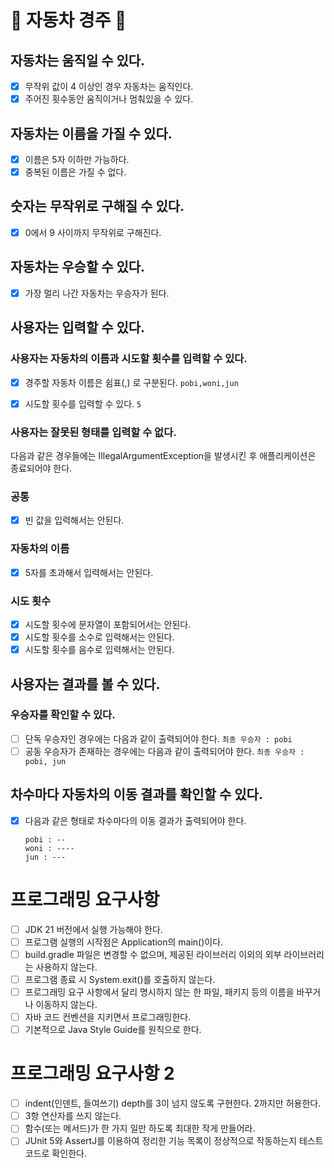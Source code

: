 # 🚗 자동차 경주 💭

## 자동차는 움직일 수 있다.

- [x] 무작위 값이 4 이상인 경우 자동차는 움직인다.
- [x] 주어진 횟수동안 움직이거나 멈춰있을 수 있다.

## 자동차는 이름을 가질 수 있다.

- [x] 이름은 5자 이하만 가능하다.
- [x] 중복된 이름은 가질 수 없다.

## 숫자는 무작위로 구해질 수 있다.

- [x] 0에서 9 사이까지 무작위로 구해진다.

## 자동차는 우승할 수 있다.

- [x] 가장 멀리 나간 자동차는 우승자가 된다.

## 사용자는 입력할 수 있다.

### 사용자는 자동차의 이름과 시도할 횟수를 입력할 수 있다.

- [x] 경주할 자동차 이름은 쉼표(,) 로 구분된다.
  ```pobi,woni,jun```

- [x] 시도할 횟수를 입력할 수 있다.
  ```5```

### 사용자는 잘못된 형태를 입력할 수 없다.

다음과 같은 경우들에는 IllegalArgumentException을 발생시킨 후 애플리케이션은 종료되어야 한다.

### 공통

- [x] 빈 값을 입력해서는 안된다.

### 자동차의 이름

- [x] 5자를 초과해서 입력해서는 안된다.

### 시도 횟수

- [x] 시도할 횟수에 문자열이 포함되어서는 안된다.
- [x] 시도할 횟수를 소수로 입력해서는 안된다.
- [x] 시도할 횟수를 음수로 입력해서는 안된다.

## 사용자는 결과를 볼 수 있다.

### 우승자를 확인할 수 있다.

- [ ] 단독 우승자인 경우에는 다음과 같이 출력되어야 한다.
  ```최종 우승자 : pobi```
- [ ] 공동 우승자가 존재하는 경우에는 다음과 같이 출력되어야 한다.
  ```최종 우승자 : pobi, jun```

## 차수마다 자동차의 이동 결과를 확인할 수 있다.

- [x] 다음과 같은 형태로 차수마다의 이동 결과가 출력되어야 한다.
  ```
  pobi : --
  woni : ----
  jun : ---
  ```

# 프로그래밍 요구사항

- [ ] JDK 21 버전에서 실행 가능해야 한다.
- [ ] 프로그램 실행의 시작점은 Application의 main()이다.
- [ ] build.gradle 파일은 변경할 수 없으며, 제공된 라이브러리 이외의 외부 라이브러리는 사용하지 않는다.
- [ ] 프로그램 종료 시 System.exit()를 호출하지 않는다.
- [ ] 프로그래밍 요구 사항에서 달리 명시하지 않는 한 파일, 패키지 등의 이름을 바꾸거나 이동하지 않는다.
- [ ] 자바 코드 컨벤션을 지키면서 프로그래밍한다.
- [ ] 기본적으로 Java Style Guide를 원칙으로 한다.

# 프로그래밍 요구사항 2

- [ ] indent(인덴트, 들여쓰기) depth를 3이 넘지 않도록 구현한다. 2까지만 허용한다.
- [ ] 3항 연산자를 쓰지 않는다.
- [ ] 함수(또는 메서드)가 한 가지 일만 하도록 최대한 작게 만들어라.
- [ ] JUnit 5와 AssertJ를 이용하여 정리한 기능 목록이 정상적으로 작동하는지 테스트 코드로 확인한다.
